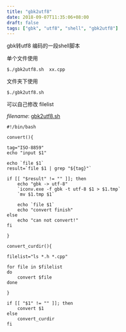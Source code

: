 ```yaml
---
title: "gbk2utf8"
date: 2018-09-07T11:35:06+08:00
draft: false
tags: ["gbk", "utf8", "shell", "gbk2utf8"]
---
```


gbk转utf8 编码的一段shell脚本


单个文件使用

`
$./gbk2utf8.sh  xx.cpp
`

文件夹下使用

`
$./gbk2utf8.sh
`

可以自己修改 filelist


*filename*: [gbk2utf8.sh](https://github.com/mjrao/shellcodes/blob/master/gbk2utf8.sh)

```
#!/bin/bash

convert(){

tag="ISO-8859"
echo "input $1"

echo `file $1`
result=`file $1 | grep "${tag}"`

if [[ "$result" != "" ]]; then
    echo "gbk -> utf-8"
    `iconv.exe -f gbk -t utf-8 $1 > $1.tmp`
    `mv $1.tmp $1`

    echo `file $1`
    echo "convert finish"
else
    echo "can not convert!"
fi

}

convert_curdir(){
	
filelist="ls *.h *.cpp" 

for file in $filelist
do 
	convert $file
done

}

if [[ "$1" != "" ]]; then
	convert $1
else
	convert_curdir
fi

```
